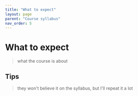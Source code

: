 ```yaml
---
title: "What to expect"
layout: page
parent: "Course syllabus"
nav_order: 5
---
```


# What to expect 

> what the course is about

## Tips

> they won't believe it on the syllabus, but I'll repeat it a lot




